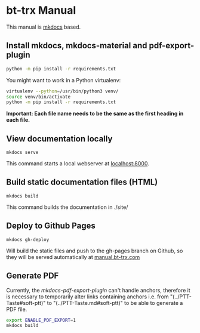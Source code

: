 # bt-trx Manual

This manual is [mkdocs](https://www.mkdocs.org/) based.

## Install mkdocs, mkdocs-material and pdf-export-plugin

```bash
python -m pip install -r requirements.txt
```

You might want to work in a Python virtualenv:

```bash
virtualenv --python=/usr/bin/python3 venv/
source venv/bin/activate
python -m pip install -r requirements.txt
```

**Important: Each file name needs to be the same as the first heading in each file.**

## View documentation locally

`mkdocs serve`

This command starts a local webserver at [localhost:8000](http://localhost:8000).

## Build static documentation files (HTML)

`mkdocs build`

This command builds the documentation in ./site/

## Deploy to Github Pages

`mkdocs gh-deploy`

Will build the static files and push to the gh-pages branch on Github, so they
will be served automatically at [manual.bt-trx.com](https://manual.bt-trx.com)

## Generate PDF

Currently, the _mkdocs-pdf-export-plugin_ can't handle anchors, therefore it is
necessary to temporarily alter links containing anchors i.e. from
"(../PTT-Taste#soft-ptt)" to "(../PTT-Taste.md#soft-ptt)" to be able to generate
a PDF file.

```bash
export ENABLE_PDF_EXPORT=1
mkdocs build
```
